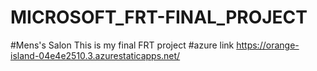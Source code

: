 # MICROSOFT_FRT-FINAL_PROJECT
#Mens's Salon
This is my final FRT project
#azure link
https://orange-island-04e4e2510.3.azurestaticapps.net/
